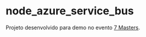 # node_azure_service_bus

Projeto desenvolvido para demo no evento [7 Masters](https://setemasters.imasters.com.br/).

